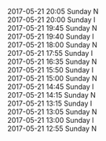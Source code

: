 2017-05-21 20:05 Sunday  N  
2017-05-21 20:00 Sunday  I  
2017-05-21 19:45 Sunday  N  
2017-05-21 19:40 Sunday  I  
2017-05-21 18:00 Sunday  N  
2017-05-21 17:55 Sunday  I  
2017-05-21 16:35 Sunday  N  
2017-05-21 15:50 Sunday  I  
2017-05-21 15:00 Sunday  N  
2017-05-21 14:45 Sunday  I  
2017-05-21 14:15 Sunday  N  
2017-05-21 13:15 Sunday  I  
2017-05-21 13:05 Sunday  N  
2017-05-21 13:00 Sunday  I  
2017-05-21 12:55 Sunday  N  
